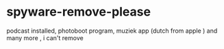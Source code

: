 # spyware-remove-please
podcast installed, photoboot program, muziek app (dutch from apple )  and many more , i can't remove
